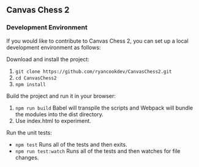 ## Canvas Chess 2

### Development Environment

If you would like to contribute to Canvas Chess 2, you can set up a local development environment as follows:

Download and install the project:
 1. `git clone https://github.com/ryancookdev/CanvasChess2.git`
 2. `cd CanvasChess2`
 3. `npm install`

Build the project and run it in your browser:
 1. `npm run build` Babel will transpile the scripts and Webpack will bundle the modules into the dist directory.
 2. Use index.html to experiment.

Run the unit tests:
 * `npm test` Runs all of the tests and then exits.
 * `npm run test:watch` Runs all of the tests and then watches for file changes.

